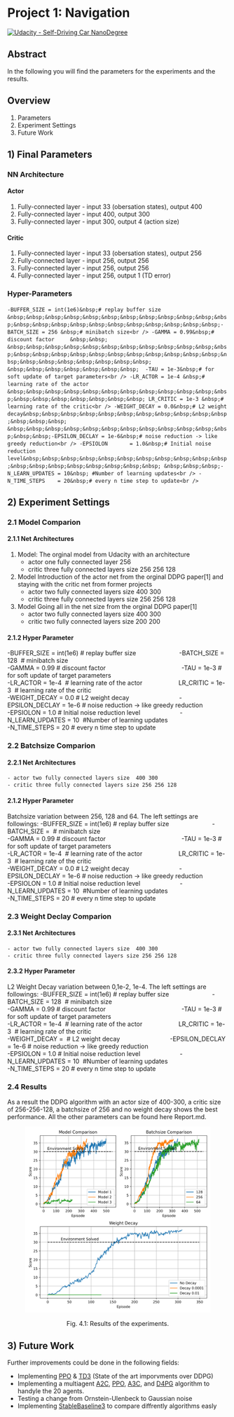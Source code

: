 [//]: # (Image References)

[image1]: https://user-images.githubusercontent.com/10624937/42135619-d90f2f28-7d12-11e8-8823-82b970a54d7e.gif "Trained Agent"

# Project 1: Navigation
[![Udacity - Self-Driving Car NanoDegree](https://s3.amazonaws.com/udacity-sdc/github/shield-carnd.svg)](http://www.udacity.com/drive)

## Abstract
In the following you will find the parameters for the experiments and the results.

Overview
---
1. Parameters
2.  Experiment Settings
3. Future Work

## 1) Final Parameters
### NN Architecture
#### Actor 
1. Fully-connected layer - input 33 (obersation states), output 400
2. Fully-connected layer - input 400, output 300
3. Fully-connected layer - input 300, output 4 (action size)

#### Critic
1. Fully-connected layer - input 33 (obersation states), output 256
2. Fully-connected layer - input 256, output 256
4. Fully-connected layer - input 256, output 256
3. Fully-connected layer - input 256, output 1 (TD error)

### Hyper-Parameters
``
-BUFFER_SIZE = int(1e6)&nbsp;# replay buffer size  &nbsp;&nbsp;&nbsp;&nbsp;&nbsp;&nbsp;&nbsp;&nbsp;&nbsp;&nbsp;&nbsp;&nbsp;&nbsp;&nbsp;&nbsp;&nbsp;&nbsp;&nbsp;&nbsp;&nbsp;&nbsp;&nbsp;&nbsp;-BATCH_SIZE = 256 &nbsp;# minibatch size<br />
-GAMMA = 0.99&nbsp;# discount factor     &nbsp;&nbsp; &nbsp;&nbsp;&nbsp;&nbsp;&nbsp;&nbsp;&nbsp;&nbsp;&nbsp;&nbsp;&nbsp;&nbsp;&nbsp;&nbsp;&nbsp;&nbsp;&nbsp;&nbsp;&nbsp;&nbsp;&nbsp;&nbsp;&nbsp;&nbsp;&nbsp;&nbsp;&nbsp;&nbsp;&nbsp;&nbsp;&nbsp; &nbsp;&nbsp;&nbsp;&nbsp;&nbsp;&nbsp;&nbsp;  -TAU = 1e-3&nbsp;# for soft update of target parameters<br />
-LR_ACTOR = 1e-4 &nbsp;# learning rate of the actor &nbsp;&nbsp;&nbsp;&nbsp;&nbsp;&nbsp;&nbsp;&nbsp;&nbsp;&nbsp;&nbsp;&nbsp;&nbsp;&nbsp;&nbsp;&nbsp;&nbsp;&nbsp;&nbsp; LR_CRITIC = 1e-3 &nbsp;# learning rate of the critic<br />
-WEIGHT_DECAY = 0.0&nbsp;# L2 weight decay&nbsp;&nbsp;&nbsp;&nbsp;&nbsp;&nbsp;&nbsp;&nbsp;&nbsp;&nbsp;&nbsp;&nbsp;&nbsp;&nbsp; &nbsp;&nbsp;&nbsp;&nbsp;&nbsp;&nbsp;&nbsp;&nbsp;&nbsp;&nbsp;&nbsp;&nbsp;&nbsp;&nbsp;-EPSILON_DECLAY = 1e-6&nbsp;# noise reduction -> like greedy reduction<br />
-EPSIOLON       = 1.0&nbsp;# Initial noise reduction level&nbsp;&nbsp;&nbsp;&nbsp;&nbsp;&nbsp;&nbsp;&nbsp;&nbsp;&nbsp;&nbsp;&nbsp;&nbsp;&nbsp;&nbsp;&nbsp;&nbsp;&nbsp;&nbsp; &nbsp;&nbsp;&nbsp;-N_LEARN_UPDATES = 10&nbsp; #Number of learning updates<br />
-N_TIME_STEPS    = 20&nbsp;# every n time step to update<br />
``
## 2) Experiment Settings
### 2.1 Model Comparion
#### 2.1.1 Net Architectures
1. Model: The orginal model from Udacity with an architecture
    - actor one fully connected layer 256
    - critic three fully connected layers size 256 256 128
2. Model Introduction of the actor net from the orginal DDPG paper[1] and staying with the critic net from former projects
    - actor two fully connected layers size  400 300
    - critic three fully connected layers size 256 256 128
3. Model Going all in the net size from the orginal DDPG paper[1]
    - actor two fully connected layers size  400 300
    - critic two fully connected layers size 200 200
#### 2.1.2 Hyper Parameter
-BUFFER_SIZE = int(1e6)&nbsp;# replay buffer size  &nbsp;&nbsp;&nbsp;&nbsp;&nbsp;&nbsp;&nbsp;&nbsp;&nbsp;&nbsp;&nbsp;&nbsp;&nbsp;&nbsp;&nbsp;&nbsp;&nbsp;&nbsp;&nbsp;&nbsp;&nbsp;&nbsp;&nbsp; -BATCH_SIZE = 128 &nbsp;# minibatch size<br />
-GAMMA = 0.99&nbsp;# discount factor     &nbsp;&nbsp; &nbsp;&nbsp;&nbsp;&nbsp;&nbsp;&nbsp;&nbsp;&nbsp;&nbsp;&nbsp;&nbsp;&nbsp;&nbsp;&nbsp;&nbsp;&nbsp;&nbsp;&nbsp;&nbsp;&nbsp;&nbsp;&nbsp;&nbsp;&nbsp;&nbsp;&nbsp;&nbsp;&nbsp;&nbsp;&nbsp;&nbsp; &nbsp;&nbsp;&nbsp;&nbsp;&nbsp;&nbsp;&nbsp;  -TAU = 1e-3&nbsp;# for soft update of target parameters<br />
-LR_ACTOR = 1e-4 &nbsp;# learning rate of the actor &nbsp;&nbsp;&nbsp;&nbsp;&nbsp;&nbsp;&nbsp;&nbsp;&nbsp;&nbsp;&nbsp;&nbsp;&nbsp;&nbsp;&nbsp;&nbsp;&nbsp;&nbsp;&nbsp; LR_CRITIC = 1e-3 &nbsp;# learning rate of the critic<br />
-WEIGHT_DECAY = 0.0&nbsp;# L2 weight decay&nbsp;&nbsp;&nbsp;&nbsp;&nbsp;&nbsp;&nbsp;&nbsp;&nbsp;&nbsp;&nbsp;&nbsp;&nbsp;&nbsp; &nbsp;&nbsp;&nbsp;&nbsp;&nbsp;&nbsp;&nbsp;&nbsp;&nbsp;&nbsp;&nbsp;&nbsp;&nbsp;&nbsp;-EPSILON_DECLAY = 1e-6&nbsp;# noise reduction -> like greedy reduction<br />
-EPSIOLON       = 1.0&nbsp;# Initial noise reduction level&nbsp;&nbsp;&nbsp;&nbsp;&nbsp;&nbsp;&nbsp;&nbsp;&nbsp;&nbsp;&nbsp;&nbsp;&nbsp;&nbsp;&nbsp;&nbsp;&nbsp;&nbsp;&nbsp; &nbsp;&nbsp;&nbsp;-N_LEARN_UPDATES = 10&nbsp; #Number of learning updates<br />
-N_TIME_STEPS    = 20&nbsp;# every n time step to update<br />

### 2.2 Batchsize Comparion
#### 2.2.1 Net Architectures
    - actor two fully connected layers size  400 300
    - critic three fully connected layers size 256 256 128
#### 2.1.2 Hyper Parameter
Batchsize variation between 256, 128 and 64. The left settings are followings:
-BUFFER_SIZE = int(1e6)&nbsp;# replay buffer size  &nbsp;&nbsp;&nbsp;&nbsp;&nbsp;&nbsp;&nbsp;&nbsp;&nbsp;&nbsp;&nbsp;&nbsp;&nbsp;&nbsp;&nbsp;&nbsp;&nbsp;&nbsp;&nbsp;&nbsp;&nbsp;&nbsp;&nbsp; -BATCH_SIZE =  &nbsp;# minibatch size<br />
-GAMMA = 0.99&nbsp;# discount factor     &nbsp;&nbsp; &nbsp;&nbsp;&nbsp;&nbsp;&nbsp;&nbsp;&nbsp;&nbsp;&nbsp;&nbsp;&nbsp;&nbsp;&nbsp;&nbsp;&nbsp;&nbsp;&nbsp;&nbsp;&nbsp;&nbsp;&nbsp;&nbsp;&nbsp;&nbsp;&nbsp;&nbsp;&nbsp;&nbsp;&nbsp;&nbsp;&nbsp; &nbsp;&nbsp;&nbsp;&nbsp;&nbsp;&nbsp;&nbsp;  -TAU = 1e-3&nbsp;# for soft update of target parameters<br />
-LR_ACTOR = 1e-4 &nbsp;# learning rate of the actor &nbsp;&nbsp;&nbsp;&nbsp;&nbsp;&nbsp;&nbsp;&nbsp;&nbsp;&nbsp;&nbsp;&nbsp;&nbsp;&nbsp;&nbsp;&nbsp;&nbsp;&nbsp;&nbsp; LR_CRITIC = 1e-3 &nbsp;# learning rate of the critic<br />
-WEIGHT_DECAY = 0.0&nbsp;# L2 weight decay&nbsp;&nbsp;&nbsp;&nbsp;&nbsp;&nbsp;&nbsp;&nbsp;&nbsp;&nbsp;&nbsp;&nbsp;&nbsp;&nbsp; &nbsp;&nbsp;&nbsp;&nbsp;&nbsp;&nbsp;&nbsp;&nbsp;&nbsp;&nbsp;&nbsp;&nbsp;&nbsp;&nbsp;-EPSILON_DECLAY = 1e-6&nbsp;# noise reduction -> like greedy reduction<br />
-EPSIOLON       = 1.0&nbsp;# Initial noise reduction level&nbsp;&nbsp;&nbsp;&nbsp;&nbsp;&nbsp;&nbsp;&nbsp;&nbsp;&nbsp;&nbsp;&nbsp;&nbsp;&nbsp;&nbsp;&nbsp;&nbsp;&nbsp;&nbsp; &nbsp;&nbsp;&nbsp;-N_LEARN_UPDATES = 10&nbsp; #Number of learning updates<br />
-N_TIME_STEPS    = 20&nbsp;# every n time step to update<br />


### 2.3 Weight Declay Comparion
#### 2.3.1 Net Architectures
    - actor two fully connected layers size  400 300
    - critic three fully connected layers size 256 256 128
#### 2.3.2 Hyper Parameter
L2 Weight Decay variation between 0,1e-2, 1e-4. The left settings are followings:
-BUFFER_SIZE = int(1e6)&nbsp;# replay buffer size  &nbsp;&nbsp;&nbsp;&nbsp;&nbsp;&nbsp;&nbsp;&nbsp;&nbsp;&nbsp;&nbsp;&nbsp;&nbsp;&nbsp;&nbsp;&nbsp;&nbsp;&nbsp;&nbsp;&nbsp;&nbsp;&nbsp;&nbsp; -BATCH_SIZE = 128 &nbsp;# minibatch size<br />
-GAMMA = 0.99&nbsp;# discount factor     &nbsp;&nbsp; &nbsp;&nbsp;&nbsp;&nbsp;&nbsp;&nbsp;&nbsp;&nbsp;&nbsp;&nbsp;&nbsp;&nbsp;&nbsp;&nbsp;&nbsp;&nbsp;&nbsp;&nbsp;&nbsp;&nbsp;&nbsp;&nbsp;&nbsp;&nbsp;&nbsp;&nbsp;&nbsp;&nbsp;&nbsp;&nbsp;&nbsp; &nbsp;&nbsp;&nbsp;&nbsp;&nbsp;&nbsp;&nbsp;  -TAU = 1e-3&nbsp;# for soft update of target parameters<br />
-LR_ACTOR = 1e-4 &nbsp;# learning rate of the actor &nbsp;&nbsp;&nbsp;&nbsp;&nbsp;&nbsp;&nbsp;&nbsp;&nbsp;&nbsp;&nbsp;&nbsp;&nbsp;&nbsp;&nbsp;&nbsp;&nbsp;&nbsp;&nbsp; LR_CRITIC = 1e-3 &nbsp;# learning rate of the critic<br />
-WEIGHT_DECAY = &nbsp;# L2 weight decay&nbsp;&nbsp;&nbsp;&nbsp;&nbsp;&nbsp;&nbsp;&nbsp;&nbsp;&nbsp;&nbsp;&nbsp;&nbsp;&nbsp; &nbsp;&nbsp;&nbsp;&nbsp;&nbsp;&nbsp;&nbsp;&nbsp;&nbsp;&nbsp;&nbsp;&nbsp;&nbsp;&nbsp;-EPSILON_DECLAY = 1e-6&nbsp;# noise reduction -> like greedy reduction<br />
-EPSIOLON       = 1.0&nbsp;# Initial noise reduction level&nbsp;&nbsp;&nbsp;&nbsp;&nbsp;&nbsp;&nbsp;&nbsp;&nbsp;&nbsp;&nbsp;&nbsp;&nbsp;&nbsp;&nbsp;&nbsp;&nbsp;&nbsp;&nbsp; &nbsp;&nbsp;&nbsp;-N_LEARN_UPDATES = 10&nbsp; #Number of learning updates<br />
-N_TIME_STEPS    = 20&nbsp;# every n time step to update<br />

### 2.4 Results
As a result the DDPG algorithm with an actor size of 400-300, a critic size of 256-256-128, a batchsize of 256 and no weight decay shows the best performance. 
All the other parameters can be found here Report.md.

<figure>
 <img src="./img/Conclusion.png" width="750" alt="whatever" />
 <p></p> 
 <p style="text-align: center;"> Fig. 4.1: Results of the experiments.  </p> 
 </figcaption>
</figure>
 <p></p>



## 3) Future Work
Further improvements could be done in the following fields:
- Implementing [PPO](https://arxiv.org/abs/1707.06347) & [TD3](https://arxiv.org/pdf/1802.09477.pdf) (State of the art imporvments over DDPG)
- Implementing a multiagent [A2C](https://arxiv.org/pdf/1602.01783.pdf), [PPO](https://arxiv.org/pdf/1707.06347.pdf), [A3C](https://arxiv.org/pdf/1602.01783.pdf), and [D4PG](https://openreview.net/pdf?id=SyZipzbCb) algorithm to handyle the 20 agents. 
- Testing a change from Ornstein-Ulenbeck to Gaussian noise
- Implementing [StableBaseline3](https://stable-baselines3.readthedocs.io/en/master/) to compare diffrently algorithms easly
